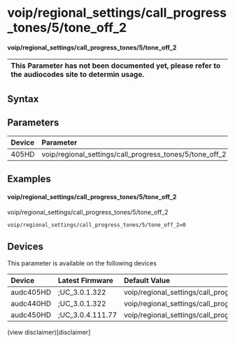 ﻿---
description: voip/regional_settings/call_progress_tones/5/tone_off_2
search: false
---

# voip/regional_settings/call_progress_tones/5/tone_off_2

#### voip/regional_settings/call_progress_tones/5/tone_off_2


| This Parameter has not been documented yet, please refer to the audiocodes site to determin usage.  | 
| :--- |

## Syntax

## Parameters
|Device|Parameter|value|Description|
|:---|:---|:---|:---|
| 405HD | voip/regional_settings/call_progress_tones/5/tone_off_2 |  |  |

## Examples
#### voip/regional_settings/call_progress_tones/5/tone_off_2

voip/regional_settings/call_progress_tones/5/tone_off_2

```
voip/regional_settings/call_progress_tones/5/tone_off_2=0
```

## Devices
This parameter is available on the following devices

| Device | Latest Firmware | Default Value |
|:---|:---|:---|
| audc405HD | ;UC_3.0.1.322 | voip/regional_settings/call_progress_tones/5/tone_off_2=0 
| audc440HD | ;UC_3.0.1.322 | voip/regional_settings/call_progress_tones/5/tone_off_2=0 
| audc450HD | ;UC_3.0.4.111.77 | voip/regional_settings/call_progress_tones/5/tone_off_2=0 

(view disclaimer)[disclaimer]
